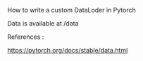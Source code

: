 How to write a custom DataLoder in Pytorch 

Data is available at /data

References :

https://pytorch.org/docs/stable/data.html
